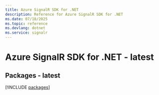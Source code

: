 ```yaml
---
title: Azure SignalR SDK for .NET
description: Reference for Azure SignalR SDK for .NET
ms.date: 07/18/2025
ms.topic: reference
ms.devlang: dotnet
ms.service: signalr
---
```

# Azure SignalR SDK for .NET - latest
## Packages - latest
[!INCLUDE [packages](signalr-index.md)]